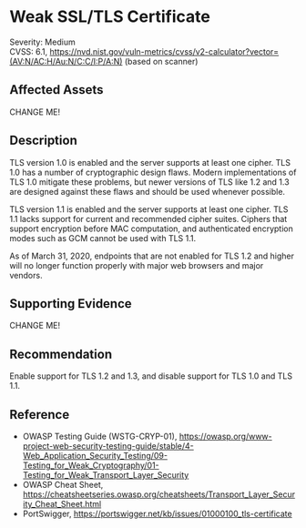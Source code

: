 # Weak SSL/TLS Certificate

Severity: Medium  
CVSS: 6.1, https://nvd.nist.gov/vuln-metrics/cvss/v2-calculator?vector=(AV:N/AC:H/Au:N/C:C/I:P/A:N)
(based on scanner)

## Affected Assets

CHANGE ME!

## Description

TLS version 1.0 is enabled and the server supports at least one cipher. TLS 1.0 has a number of cryptographic design flaws. Modern implementations of TLS 1.0 mitigate these problems, but newer versions of TLS like 1.2 and 1.3 are designed against these flaws and should be used whenever possible.

TLS version 1.1 is enabled and the server supports at least one cipher. TLS 1.1 lacks support for current and recommended cipher suites. Ciphers that support encryption before MAC computation, and authenticated encryption modes such as GCM cannot be used with TLS 1.1.

As of March 31, 2020, endpoints that are not enabled for TLS 1.2 and higher will no longer function properly with major web browsers and major vendors.

## Supporting Evidence

CHANGE ME!

## Recommendation

Enable support for TLS 1.2 and 1.3, and disable support for TLS 1.0 and TLS 1.1.

## Reference

* OWASP Testing Guide (WSTG-CRYP-01), https://owasp.org/www-project-web-security-testing-guide/stable/4-Web_Application_Security_Testing/09-Testing_for_Weak_Cryptography/01-Testing_for_Weak_Transport_Layer_Security
* OWASP Cheat Sheet, https://cheatsheetseries.owasp.org/cheatsheets/Transport_Layer_Security_Cheat_Sheet.html
* PortSwigger, https://portswigger.net/kb/issues/01000100_tls-certificate
